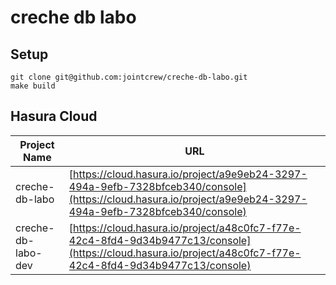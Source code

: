 # creche db labo

## Setup

```shell
git clone git@github.com:jointcrew/creche-db-labo.git
make build
```

## Hasura Cloud

| Project Name       | URL                                                                                                                                                          |
| ------------------ | ------------------------------------------------------------------------------------------------------------------------------------------------------------ |
| creche-db-labo     | [https://cloud.hasura.io/project/a9e9eb24-3297-494a-9efb-7328bfceb340/console](https://cloud.hasura.io/project/a9e9eb24-3297-494a-9efb-7328bfceb340/console) |
| creche-db-labo-dev | [https://cloud.hasura.io/project/a48c0fc7-f77e-42c4-8fd4-9d34b9477c13/console](https://cloud.hasura.io/project/a48c0fc7-f77e-42c4-8fd4-9d34b9477c13/console) |